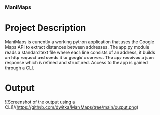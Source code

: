 ### ManiMaps

# Project Description
ManiMaps is currently a working python application that uses the Google Maps API to extract distances between addresses. 
The app.py module reads a standard text file where each line consists of an address, it builds an http request and sends
it to google's servers. The app receives a json response which is refined and structured. Access to the app is gained 
through a CLI.

# Output
![Screenshot of the output using a CLI]/(https://github.com/dwitka/ManiMaps/tree/main/output.png)
